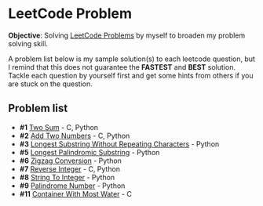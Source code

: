 # LeetCode Problem

**Objective**: Solving [LeetCode Problems](https://leetcode.com/problemset/all/) by myself to broaden my problem solving skill. 

A problem list below is my sample solution(s) to each leetcode question, but I remind that this does not guarantee the **FASTEST** and **BEST** solution. Tackle each question by yourself first and get some hints from others if you are stuck on the question.

## Problem list

- **#1** [Two Sum](./TwoSum) - C, Python
- **#2** [Add Two Numbers](./AddTwoNumbers) - C, Python
- **#3** [Longest Substring Without Repeating Characters](./LongestSubstringWithoutRepeatingCharacters) - Python
- **#5** [Longest Palindromic Substring](./LongestPalindromicSubstring) - Python
- **#6** [Zigzag Conversion](./ZigzagConversion) - Python
- **#7** [Reverse Integer](./ReverseInteger) - C, Python
- **#8** [String To Integer](./StringToInteger) - Python
- **#9** [Palindrome Number](./PalindromeNumber) - Python
- **#11** [Container With Most Water](./ContainerWithMostWater) - C
